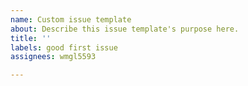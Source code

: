 ```yaml
---
name: Custom issue template
about: Describe this issue template's purpose here.
title: ''
labels: good first issue
assignees: wmgl5593

---
```



